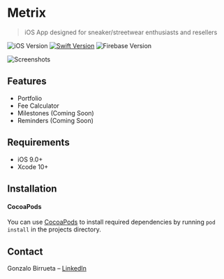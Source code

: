 # Metrix

> iOS App designed for sneaker/streetwear enthusiasts and resellers

![iOS Version][ios-version] 
[![Swift Version][swift-image]][swift-url]
![Firebase Version][firebase-version]

![Screenshots](https://i.imgur.com/k80V9ZS.png)


## Features

-  Portfolio
-  Fee Calculator
-  Milestones (Coming Soon)
-  Reminders (Coming Soon)

## Requirements

- iOS 9.0+
- Xcode 10+

## Installation

#### CocoaPods
You can use [CocoaPods](http://cocoapods.org/) to install required dependencies by running `pod install` in the projects directory.

## Contact

Gonzalo Birrueta – [LinkedIn](https://www.linkedin.com/in/gbm7/)

[ios-version]:https://img.shields.io/badge/ios-9.0%2B-blue.svg
[firebase-version]:https://img.shields.io/badge/firebase-5.3.1-red.svg
[swift-image]:https://img.shields.io/badge/swift-4.0-orange.svg
[swift-url]: https://swift.org/


